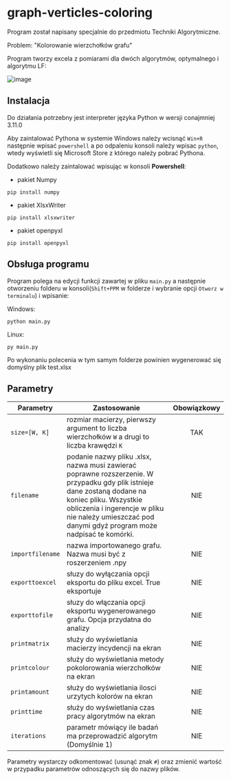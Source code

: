 # graph-verticles-coloring

Program został napisany specjalnie do przedmiotu Techniki Algorytmiczne.

Problem: "Kolorowanie wierzchołków grafu"

Program tworzy excela z pomiarami dla dwóch algorytmów, optymalnego i algorytmu LF:

![image](https://user-images.githubusercontent.com/63360050/233190172-8ba2b142-c338-4a34-986a-5dbd3277bc60.png)

## Instalacja

Do działania potrzebny jest interpreter języka Python w wersji conajmniej 3.11.0

Aby zaintalować Pythona w systemie Windows należy wcisnąć `Win+R` następnie wpisać `powershell` a po odpaleniu konsoli
należy wpisac `python`, wtedy wyświetli się Microsoft Store z którego należy pobrać Pythona.

Dodatkowo należy zaintalować wpisując w konsoli **Powershell**:

- pakiet Numpy

```
pip install numpy
```

- pakiet XlsxWriter

``` 
pip install xlsxwriter
```

- pakiet openpyxl

```
pip install openpyxl
```

## Obsługa programu

Program polega na edycji funkcji zawartej w pliku `main.py` a następnie otworzeniu folderu w konsoli(`Shift+PPM` w
folderze i wybranie opcji `Otworz w terminalu`) i wpisanie:

Windows:

```
python main.py
```

Linux:

```
py main.py
```

Po wykonaniu polecenia w tym samym folderze powinien wygenerować się domyślny plik test.xlsx

## Parametry

| Parametry        | Zastosowanie                                                                                                                                                                                                                                               | Obowiązkowy |
|------------------|------------------------------------------------------------------------------------------------------------------------------------------------------------------------------------------------------------------------------------------------------------|:-----------:|
| `size=[W, K]`    | rozmiar macierzy, pierwszy argument to liczba wierzchołków `W` a drugi to liczba krawędzi `K`                                                                                                                                                              |     TAK     |
| `filename`       | podanie nazwy pliku .xlsx, nazwa musi zawierać poprawne rozszerzenie. W przypadku gdy plik istnieje dane zostaną dodane na koniec pliku. Wszystkie obliczenia i ingerencje w pliku nie należy umieszczać pod danymi gdyż program może nadpisać te komórki. |     NIE     |
| `importfilename` | nazwa importowanego grafu. Nazwa musi być z roszerzeniem .npy                                                                                                                                                                                              |     NIE     |
| `exporttoexcel`  | słuzy do wyłączania opcji eksportu do pliku excel. True eksportuje                                                                                                                                                                                         |     NIE     |
| `exporttofile`   | słuzy do włączania opcji eksportu wygenerowanego grafu. Opcja przydatna do analizy                                                                                                                                                                         |     NIE     |
| `printmatrix`    | służy do wyświetlania macierzy incydencji na ekran                                                                                                                                                                                                         |     NIE     |
| `printcolour`    | służy do wyświetlania metody pokolorowania wierzchołków na ekran                                                                                                                                                                                           |     NIE     |
| `printamount`    | służy do wyświetlania ilosci urzytych kolorów na ekran                                                                                                                                                                                                     |     NIE     |
| `printtime`      | służy do wyświetlania czas pracy algorytmów na ekran                                                                                                                                                                                                       |     NIE     |
| `iterations`     | parametr mówiący ile badań ma przeprowadzić algorytm (Domyślnie 1)                                                                                                                                                                                         |     NIE     |

Parametry wystarczy odkomentować (usunąć znak `#`) oraz zmienić wartość w przypadku parametrów odnoszących się do nazwy
plików.
